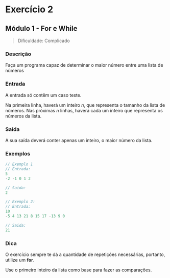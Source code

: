 # Exercício 2
## Módulo 1 - For e While

> Dificuldade: Complicado

### Descrição
Faça um programa capaz de determinar o maior número entre uma lista de números

### Entrada
A entrada só contêm um caso teste.

Na primeira linha, haverá um inteiro $n$, que representa o tamanho da lista de números.
Nas próximas $n$ linhas, haverá cada um inteiro que representa os números da lista.

### Saída
A sua saída deverá conter apenas um inteiro, o maior número da lista.

### Exemplos
```c
// Exemplo 1
// Entrada:
5
-2 -1 0 1 2

// Saida:
2
```

```c
// Exemplo 2:
// Entrada:
10
-5 4 13 21 8 15 17 -13 9 0

// Saida:
21
```

### Dica
O exercício sempre te dá a quantidade de repetições necessárias, portanto, utilize
um **for**.

Use o primeiro inteiro da lista como base para fazer as comparações.
